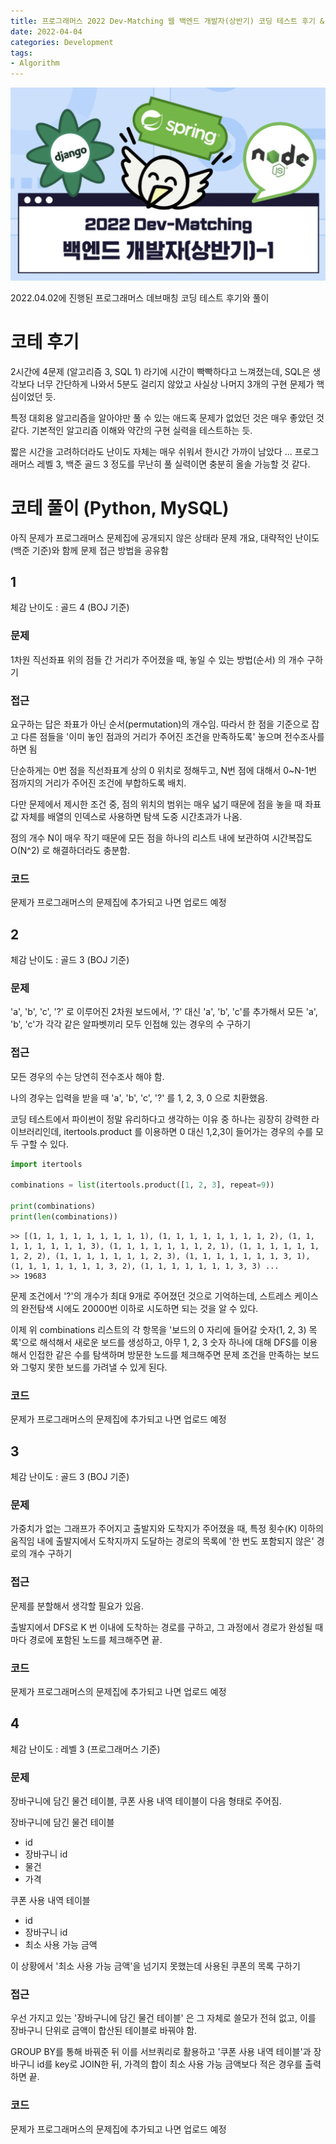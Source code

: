 ```yaml
---
title: 프로그래머스 2022 Dev-Matching 웹 백엔드 개발자(상반기) 코딩 테스트 후기 & 풀이
date: 2022-04-04
categories: Development
tags:
- Algorithm
---
```


![image_1](/post_images/2022-04-04-1.png)

2022.04.02에 진행된 프로그래머스 데브매칭 코딩 테스트 후기와 풀이

# 코테 후기

2시간에 4문제 (알고리즘 3, SQL 1) 라기에 시간이 빡빡하다고 느껴졌는데, SQL은 생각보다 너무 간단하게 나와서 5분도 걸리지 않았고 사실상 나머지 3개의 구현 문제가 핵심이었던 듯.

특정 대회용 알고리즘을 알아야만 풀 수 있는 애드혹 문제가 없었던 것은 매우 좋았던 것 같다. 기본적인 알고리즘 이해와 약간의 구현 실력을 테스트하는 듯.

짧은 시간을 고려하더라도 난이도 자체는 매우 쉬워서 한시간 가까이 남았다 ... 프로그래머스 레벨 3, 백준 골드 3 정도를 무난히 풀 실력이면 충분히 올솔 가능할 것 같다.

# 코테 풀이 (Python, MySQL)

아직 문제가 프로그래머스 문제집에 공개되지 않은 상태라 문제 개요, 대략적인 난이도(백준 기준)와 함께 문제 접근 방법을 공유함

## 1

체감 난이도 : 골드 4 (BOJ 기준)

### 문제

1차원 직선좌표 위의 점들 간 거리가 주어졌을 때, 놓일 수 있는 방법(순서) 의 개수 구하기

### 접근

요구하는 답은 좌표가 아닌 순서(permutation)의 개수임. 따라서 한 점을 기준으로 잡고 다른 점들을 '이미 놓인 점과의 거리가 주어진 조건을 만족하도록' 놓으며 전수조사를 하면 됨

단순하게는 0번 점을 직선좌표계 상의 0 위치로 정해두고, N번 점에 대해서 0~N-1번 점까지의 거리가 주어진 조건에 부합하도록 배치.

다만 문제에서 제시한 조건 중, 점의 위치의 범위는 매우 넓기 때문에 점을 놓을 때 좌표값 자체를 배열의 인덱스로 사용하면 탐색 도중 시간초과가 나옴.

점의 개수 N이 매우 작기 때문에 모든 점을 하나의 리스트 내에 보관하여 시간복잡도 O(N^2) 로 해결하더라도 충분함.

### 코드

문제가 프로그래머스의 문제집에 추가되고 나면 업로드 예정

## 2

체감 난이도 : 골드 3 (BOJ 기준)

### 문제

'a', 'b', 'c', '?' 로 이루어진 2차원 보드에서, '?' 대신 'a', 'b', 'c'를 추가해서 모든 'a', 'b', 'c'가 각각 같은 알파벳끼리 모두 인접해 있는 경우의 수 구하기

### 접근

모든 경우의 수는 당연히 전수조사 해야 함.

나의 경우는 입력을 받을 때 'a', 'b', 'c', '?' 를 1, 2, 3, 0 으로 치환했음.

코딩 테스트에서 파이썬이 정말 유리하다고 생각하는 이유 중 하나는 굉장히 강력한 라이브러리인데, itertools.product 를 이용하면 0 대신 1,2,3이 들어가는 경우의 수를 모두 구할 수 있다.

```python
import itertools

combinations = list(itertools.product([1, 2, 3], repeat=9))

print(combinations)
print(len(combinations))
```

```shell
>> [(1, 1, 1, 1, 1, 1, 1, 1, 1), (1, 1, 1, 1, 1, 1, 1, 1, 2), (1, 1, 1, 1, 1, 1, 1, 1, 3), (1, 1, 1, 1, 1, 1, 1, 2, 1), (1, 1, 1, 1, 1, 1, 1, 2, 2), (1, 1, 1, 1, 1, 1, 1, 2, 3), (1, 1, 1, 1, 1, 1, 1, 3, 1), (1, 1, 1, 1, 1, 1, 1, 3, 2), (1, 1, 1, 1, 1, 1, 1, 3, 3) ...
>> 19683
```

문제 조건에서 '?'의 개수가 최대 9개로 주어졌던 것으로 기억하는데, 스트레스 케이스의 완전탐색 시에도 20000번 이하로 시도하면 되는 것을 알 수 있다.

이제 위 combinations 리스트의 각 항목을 '보드의 0 자리에 들어갈 숫자(1, 2, 3) 목록'으로 해석해서 새로운 보드를 생성하고, 아무 1, 2, 3 숫자 하나에 대해 DFS를 이용해서 인접한 같은 수를 탐색하며 방문한 노드를 체크해주면 문제 조건을 만족하는 보드와 그렇지 못한 보드를 가려낼 수 있게 된다.

### 코드

문제가 프로그래머스의 문제집에 추가되고 나면 업로드 예정

## 3

체감 난이도 : 골드 3 (BOJ 기준)

### 문제

가중치가 없는 그래프가 주어지고 출발지와 도착지가 주어졌을 때, 특정 횟수(K) 이하의 움직임 내에 출발지에서 도착지까지 도달하는 경로의 목록에 '한 번도 포함되지 않은' 경로의 개수 구하기 

### 접근

문제를 분할해서 생각할 필요가 있음.

출발지에서 DFS로 K 번 이내에 도착하는 경로를 구하고, 그 과정에서 경로가 완성될 때마다 경로에 포함된 노드를 체크해주면 끝.

### 코드

문제가 프로그래머스의 문제집에 추가되고 나면 업로드 예정

## 4

체감 난이도 : 레벨 3 (프로그래머스 기준)

### 문제

장바구니에 담긴 물건 테이블, 쿠폰 사용 내역 테이블이 다음 형태로 주어짐.

장바구니에 담긴 물건 테이블
- id
- 장바구니 id
- 물건
- 가격

쿠폰 사용 내역 테이블
- id
- 장바구니 id
- 최소 사용 가능 금액

이 상황에서 '최소 사용 가능 금액'을 넘기지 못했는데 사용된 쿠폰의 목록 구하기

### 접근

우선 가지고 있는 '장바구니에 담긴 물건 테이블' 은 그 자체로 쓸모가 전혀 없고, 이를 장바구니 단위로 금액이 합산된 테이블로 바꿔야 함.

GROUP BY를 통해 바꿔준 뒤 이를 서브쿼리로 활용하고 '쿠폰 사용 내역 테이블'과 장바구니 id를 key로 JOIN한 뒤, 가격의 합이 최소 사용 가능 금액보다 적은 경우를 출력하면 끝. 

### 코드

문제가 프로그래머스의 문제집에 추가되고 나면 업로드 예정
